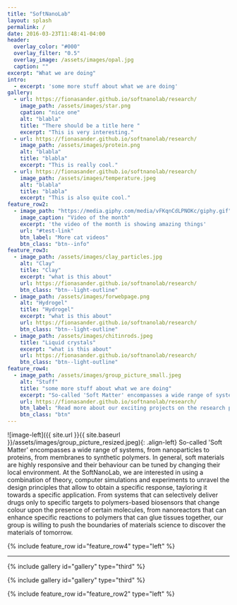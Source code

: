 ```yaml
---
title: "SoftNanoLab"
layout: splash
permalink: /
date: 2016-03-23T11:48:41-04:00
header:
  overlay_color: "#000"
  overlay_filter: "0.5"
  overlay_image: /assets/images/opal.jpg
  caption: ""
excerpt: "What we are doing"
intro: 
  - excerpt: 'some more stuff about what we are doing'
gallery:
  - url: https://fionasander.github.io/softnanolab/research/
    image_path: /assets/images/star.png
    cpation: "nice one"
    alt: "blabla"
    title: "There should be a title here "
    excerpt: "This is very interesting."
  - url: https://fionasander.github.io/softnanolab/research/
    image_path: /assets/images/protein.png
    alt: "blabla"
    title: "blabla"
    excerpt: "This is really cool."
  - url: https://fionasander.github.io/softnanolab/research/
    image_path: /assets/images/temperature.jpeg
    alt: "blabla"
    title: "blabla"
    excerpt: "This is also quite cool."
feature_row2:
  - image_path: "https://media.giphy.com/media/vFKqnCdLPNOKc/giphy.gif"
    image_caption: "Video of the month"
    excerpt: 'the video of the month is showing amazing things'
    url: "#test-link"
    btn_label: "More cat videos"
    btn_class: "btn--info"
feature_row3:
  - image_path: /assets/images/clay_particles.jpg 
    alt: "Clay"
    title: "Clay"
    excerpt: "what is this about"
    url: https://fionasander.github.io/softnanolab/research/
    btn_class: "btn--light-outline"
  - image_path: /assets/images/forwebpage.png
    alt: "Hydrogel"
    title: "Hydrogel"
    excerpt: "what is this about"
    url: https://fionasander.github.io/softnanolab/research/
    btn_class: "btn--light-outline"
  - image_path: /assets/images/chitinrods.jpeg
    title: "Liquid crystals"
    excerpt: "what is this about"
    url: https://fionasander.github.io/softnanolab/research/
    btn_class: "btn--light-outline"
feature_row4:
  - image_path: /assets/images/group_picture_small.jpeg
    alt: "Stuff"
    title: "some more stuff about what we are doing"
    excerpt: "So-called 'Soft Matter' encompasses a wide range of systems, from nanoparticles to proteins, from membranes to synthetic polymers. In general, soft materials are highly responsive and their behaviour can be tuned by changing their local environment. At the SoftNanoLab, we are interested in using a combination of theory, computer simulations and experiments to unravel the design principles that allow to obtain a specific response, tayloring it towards a specific application. From systems that can selectively deliver drugs only to specific targets to polymers-based biosensors that change colour upon the presence of certain molecules, from nanoreactors that can enhance specific reactions to polymers that can glue tissues together, our group is willing to push the boundaries of materials science to discover the materials of tomorrow. "
    url: https://fionasander.github.io/softnanolab/research/
    btn_label: "Read more about our exciting projects on the research page"
    btn_class: "btn"
---
```




![image-left]({{ site.url }}{{ site.baseurl }}/assets/images/group_picture_resized.jpeg){: .align-left} So-called 'Soft Matter' encompasses a wide range of systems, from nanoparticles to proteins, from membranes to synthetic polymers. In general, soft materials are highly responsive and their behaviour can be tuned by changing their local environment. At the SoftNanoLab, we are interested in using a combination of theory, computer simulations and experiments to unravel the design principles that allow to obtain a specific response, tayloring it towards a specific application. From systems that can selectively deliver drugs only to specific targets to polymers-based biosensors that change colour upon the presence of certain molecules, from nanoreactors that can enhance specific reactions to polymers that can glue tissues together, our group is willing to push the boundaries of materials science to discover the materials of tomorrow.

{% include feature_row id="feature_row4" type="left" %}

---

{% include gallery id="gallery" type="third" %}


{% include gallery id="gallery" type="third" %}


{% include feature_row id="feature_row2" type="left" %}


